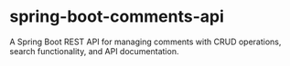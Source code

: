 # spring-boot-comments-api
A Spring Boot REST API for managing comments with CRUD operations, search functionality, and API documentation.
